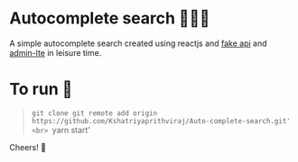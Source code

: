 # Autocomplete search 🕵🏻‍♂️

A simple autocomplete search created using reactjs and [fake api](https://reqres.in/) and [admin-lte](https://cdnjs.com/libraries/admin-lte) in leisure time.

# To run 🚙

> `git clone git remote add origin https://github.com/Kshatriyaprithviraj/Auto-complete-search.git' <br>
> `yarn start'

Cheers! 🥂
